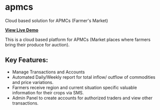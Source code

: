 # apmcs
Cloud based solution for APMCs (Farmer's Market)

**[View Live Demo](http://apmcs.mybluemix.net)**

This is a cloud based platform for APMCs (Market places where farmers bring their produce for auction).

**Key Features:**
-------------
* Manage Transactions and Accounts
* Automated Daily/Weekly report for total inflow/ outflow of commodities and price variations.
* Farmers receive region and current situation specific valuable information for their crops via SMS.
* Admin Panel to create accounts for authorized traders and view other transactions.
